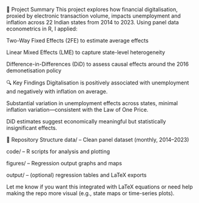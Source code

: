 📘 Project Summary
This project explores how financial digitalisation, proxied by electronic transaction volume, impacts unemployment and inflation across 22 Indian states from 2014 to 2023. Using panel data econometrics in R, I applied:

Two-Way Fixed Effects (2FE) to estimate average effects

Linear Mixed Effects (LME) to capture state-level heterogeneity

Difference-in-Differences (DiD) to assess causal effects around the 2016 demonetisation policy

🔍 Key Findings
Digitalisation is positively associated with unemployment and negatively with inflation on average.

Substantial variation in unemployment effects across states, minimal inflation variation—consistent with the Law of One Price.

DiD estimates suggest economically meaningful but statistically insignificant effects.

📁 Repository Structure
data/ – Clean panel dataset (monthly, 2014–2023)

code/ – R scripts for analysis and plotting

figures/ – Regression output graphs and maps

output/ – (optional) regression tables and LaTeX exports

Let me know if you want this integrated with LaTeX equations or need help making the repo more visual (e.g., state maps or time-series plots).








